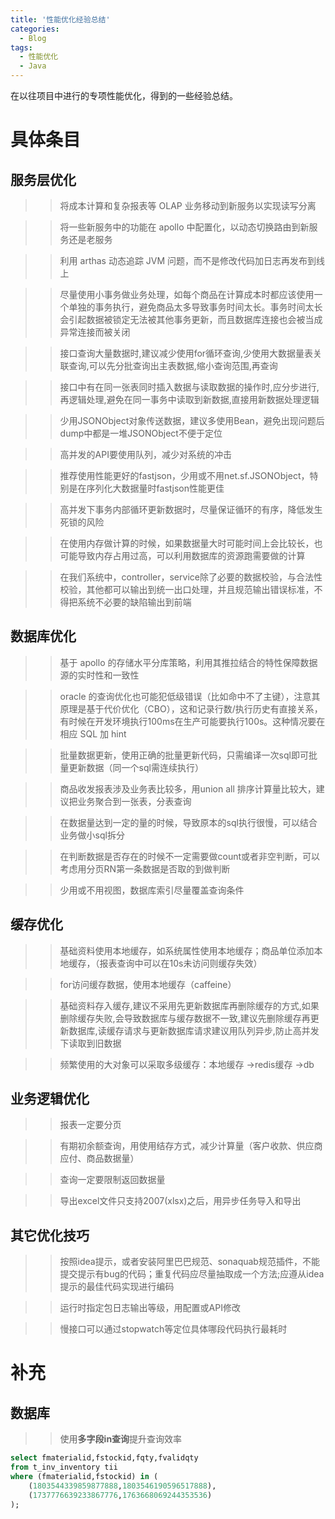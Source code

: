```yaml
---
title: '性能优化经验总结'
categories:
  - Blog
tags: 
  - 性能优化
  - Java
---
```


在以往项目中进行的专项性能优化，得到的一些经验总结。

<!--more-->

# 具体条目
## 服务层优化

>> 将成本计算和复杂报表等 OLAP 业务移动到新服务以实现读写分离

>> 将一些新服务中的功能在 apollo 中配置化，以动态切换路由到新服务还是老服务

>> 利用 arthas 动态追踪 JVM 问题，而不是修改代码加日志再发布到线上

>> 尽量使用小事务做业务处理，如每个商品在计算成本时都应该使用一个单独的事务执行，避免商品太多导致事务时间太长。事务时间太长会引起数据被锁定无法被其他事务更新，而且数据库连接也会被当成异常连接而被关闭

>> 接口查询大量数据时,建议减少使用for循环查询,少使用大数据量表关联查询,可以先分批查询出主表数据,缩小查询范围,再查询

>> 接口中有在同一张表同时插入数据与读取数据的操作时,应分步进行,再逻辑处理,避免在同一事务中读取到新数据,直接用新数据处理逻辑

>> 少用JSONObject对象传送数据，建议多使用Bean，避免出现问题后dump中都是一堆JSONObject不便于定位

>> 高并发的API要使用队列，减少对系统的冲击

>> 推荐使用性能更好的fastjson，少用或不用net.sf.JSONObject，特别是在序列化大数据量时fastjson性能更佳

>> 高并发下事务内部循环更新数据时，尽量保证循环的有序，降低发生死锁的风险

>> 在使用内存做计算的时候，如果数据量大时可能时间上会比较长，也可能导致内存占用过高，可以利用数据库的资源跑需要做的计算

>> 在我们系统中，controller，service除了必要的数据校验，与合法性校验，其他都可以输出到统一出口处理，并且规范输出错误标准，不得把系统不必要的缺陷输出到前端


## 数据库优化

>> 基于 apollo 的存储水平分库策略，利用其推拉结合的特性保障数据源的实时性和一致性

>> oracle 的查询优化也可能犯低级错误（比如命中不了主键），注意其原理是基于代价优化（CBO），这和记录行数/执行历史有直接关系，有时候在开发环境执行100ms在生产可能要执行100s。这种情况要在相应 SQL 加 hint

>> 批量数据更新，使用正确的批量更新代码，只需编译一次sql即可批量更新数据（同一个sql需连续执行）

>> 商品收发报表涉及业务表比较多，用union all 排序计算量比较大，建议把业务聚合到一张表，分表查询

>> 在数据量达到一定的量的时候，导致原本的sql执行很慢，可以结合业务做小sql拆分

>> 在判断数据是否存在的时候不一定需要做count或者非空判断，可以考虑用分页RN第一条数据是否取的到做判断

>> 少用或不用视图，数据库索引尽量覆盖查询条件


## 缓存优化

>> 基础资料使用本地缓存，如系统属性使用本地缓存；商品单位添加本地缓存，（报表查询中可以在10s未访问则缓存失效）

>> for访问缓存数据，使用本地缓存（caffeine）

>> 基础资料存入缓存,建议不采用先更新数据库再删除缓存的方式,如果删除缓存失败,会导致数据库与缓存数据不一致,建议先删除缓存再更新数据库,读缓存请求与更新数据库请求建议用队列异步,防止高并发下读取到旧数据

>> 频繁使用的大对象可以采取多级缓存：本地缓存 ->redis缓存 →db


## 业务逻辑优化

>> 报表一定要分页

>> 有期初余额查询，用使用结存方式，减少计算量（客户收款、供应商应付、商品数据量）

>> 查询一定要限制返回数据量

>> 导出excel文件只支持2007(xlsx)之后，用异步任务导入和导出


## 其它优化技巧

>> 按照idea提示，或者安装阿里巴巴规范、sonaquab规范插件，不能提交提示有bug的代码；重复代码应尽量抽取成一个方法;应遵从idea提示的最佳代码实现进行编码

>> 运行时指定包日志输出等级，用配置或API修改

>> 慢接口可以通过stopwatch等定位具体哪段代码执行最耗时

# 补充

## 数据库

>> 使用**多字段in查询**提升查询效率
```sql
select fmaterialid,fstockid,fqty,fvalidqty 
from t_inv_inventory tii 
where (fmaterialid,fstockid) in (
	(1803544339859877888,1803546190596517888),
	(1737776639233867776,1763668069244353536)
);
```